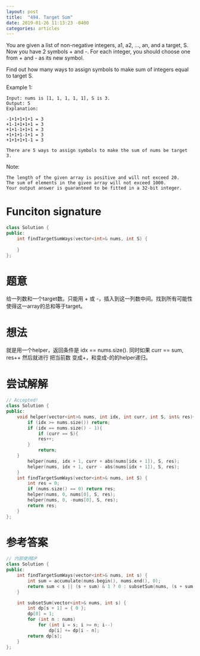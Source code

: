 ```yaml
---
layout: post
title:  "494. Target Sum"
date: 2019-01-26 11:13:23 -0400
categories: articles
---
```

You are given a list of non-negative integers, a1, a2, ..., an, and a target, S. Now you have 2 symbols + and -. For each integer, you should choose one from + and - as its new symbol.

Find out how many ways to assign symbols to make sum of integers equal to target S.

Example 1:
```
Input: nums is [1, 1, 1, 1, 1], S is 3. 
Output: 5
Explanation: 

-1+1+1+1+1 = 3
+1-1+1+1+1 = 3
+1+1-1+1+1 = 3
+1+1+1-1+1 = 3
+1+1+1+1-1 = 3

There are 5 ways to assign symbols to make the sum of nums be target 3.
```
Note:
```
The length of the given array is positive and will not exceed 20.
The sum of elements in the given array will not exceed 1000.
Your output answer is guaranteed to be fitted in a 32-bit integer.
```
# Funciton signature
```c++
class Solution {
public:
    int findTargetSumWays(vector<int>& nums, int S) {
        
    }
};
```
# 题意
给一列数和一个target数。只能用 + 或 -，插入到这一列数中间。找到所有可能性使得这一array的总和等于target。
# 想法
就是用一个helper，返回条件是 idx == nums.size(). 同时如果 curr == sum, res++
然后就进行 把当前数 变成+，和变成-的的helper递归。
# 尝试解解
```c++
// Accepted!
class Solution {
public:
	void helper(vector<int>& nums, int idx, int curr, int S, int& res){
		if (idx >= nums.size()) return;
		if (idx == nums.size() - 1){
			if (curr == S){
			res++;
		}
            return;
	}
		helper(nums, idx + 1, curr + abs(nums[idx + 1]), S, res);
		helper(nums, idx + 1, curr - abs(nums[idx + 1]), S, res);
	}
    int findTargetSumWays(vector<int>& nums, int S) {
    	int res = 0;
    	if (nums.size() == 0) return res;
    	helper(nums, 0, nums[0], S, res);
    	helper(nums, 0, -nums[0], S, res);
        return res;
    }
};
```
# 参考答案
```c++
// 内部使用DP
class Solution {
public:
    int findTargetSumWays(vector<int>& nums, int s) {
        int sum = accumulate(nums.begin(), nums.end(), 0);
        return sum < s || (s + sum) & 1 ? 0 : subsetSum(nums, (s + sum) >> 1); 
    }   

    int subsetSum(vector<int>& nums, int s) {
        int dp[s + 1] = { 0 };
        dp[0] = 1;
        for (int n : nums)
            for (int i = s; i >= n; i--)
                dp[i] += dp[i - n];
        return dp[s];
    }
};
```
